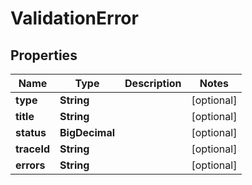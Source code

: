 

# ValidationError

## Properties

Name | Type | Description | Notes
------------ | ------------- | ------------- | -------------
**type** | **String** |  |  [optional]
**title** | **String** |  |  [optional]
**status** | **BigDecimal** |  |  [optional]
**traceId** | **String** |  |  [optional]
**errors** | **String** |  |  [optional]




